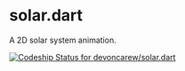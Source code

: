 # solar.dart

A 2D solar system animation.

[ ![Codeship Status for devoncarew/solar.dart](https://www.codeship.io/projects/1b3ad290-6ad7-0131-672e-7aae494fce4d/status?branch=master)](https://www.codeship.io/projects/12956)
